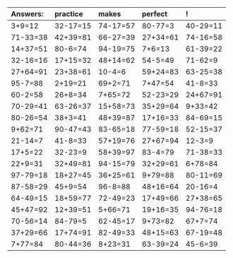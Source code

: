 | Answers: | practice | makes | perfect | ! |
| :--- | :--- | :--- | :--- | :--- |
| 3+9=12 | 32-17=15 | 74-17=57 | 80-77=3 | 40-29=11 | 
| 71-33=38 | 42+39=81 | 66-27=39 | 27+34=61 | 74-16=58 | 
| 14+37=51 | 80-6=74 | 94-19=75 | 7+6=13 | 61-39=22 | 
| 32-16=16 | 17+15=32 | 48+14=62 | 54-5=49 | 71-62=9 | 
| 27+64=91 | 23+38=61 | 10-4=6 | 59+24=83 | 63-25=38 | 
| 95-7=88 | 2+19=21 | 69+2=71 | 7+47=54 | 41-8=33 | 
| 60-2=58 | 26+8=34 | 7+65=72 | 52-23=29 | 24+67=91 | 
| 70-29=41 | 63-26=37 | 15+58=73 | 35+29=64 | 9+33=42 | 
| 80-26=54 | 38+3=41 | 48+39=87 | 17+16=33 | 84-69=15 | 
| 9+62=71 | 90-47=43 | 83-65=18 | 77-59=18 | 52-15=37 | 
| 21-14=7 | 41-8=33 | 57+19=76 | 27+67=94 | 12-3=9 | 
| 17+5=22 | 32-23=9 | 58+39=97 | 83-4=79 | 71-38=33 | 
| 22+9=31 | 32+49=81 | 94-15=79 | 32+29=61 | 6+78=84 | 
| 97-79=18 | 18+27=45 | 36+25=61 | 9+79=88 | 80-11=69 | 
| 87-58=29 | 45+9=54 | 96-8=88 | 48+16=64 | 20-16=4 | 
| 64-49=15 | 18+59=77 | 72-49=23 | 17+49=66 | 27+38=65 | 
| 45+47=92 | 12+39=51 | 5+66=71 | 19+16=35 | 94-76=18 | 
| 70-56=14 | 84-79=5 | 62-45=17 | 9+73=82 | 67+7=74 | 
| 37+29=66 | 17+74=91 | 82-49=33 | 48+15=63 | 67-19=48 | 
| 7+77=84 | 80-44=36 | 8+23=31 | 63-39=24 | 45-6=39 | 
